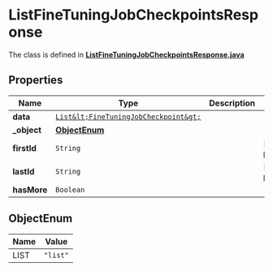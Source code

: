

# ListFineTuningJobCheckpointsResponse

The class is defined in **[ListFineTuningJobCheckpointsResponse.java](../../src/main/java/org/openapitools/model/ListFineTuningJobCheckpointsResponse.java)**

## Properties

Name | Type | Description | Notes
------------ | ------------- | ------------- | -------------
**data** | [`List&lt;FineTuningJobCheckpoint&gt;`](FineTuningJobCheckpoint.md) |  | 
**_object** | [**ObjectEnum**](#ObjectEnum) |  | 
**firstId** | `String` |  |  [optional property]
**lastId** | `String` |  |  [optional property]
**hasMore** | `Boolean` |  | 


## ObjectEnum

Name | Value
---- | -----
LIST | `"list"`





